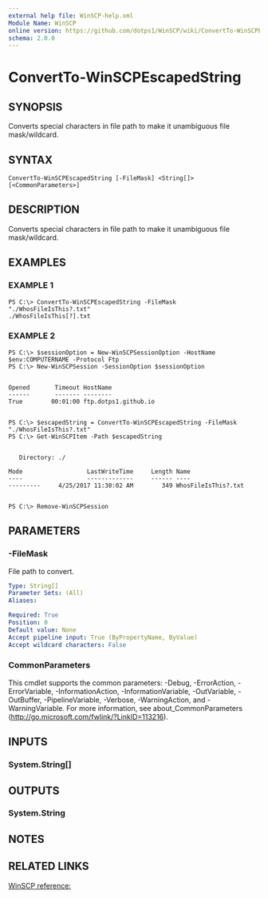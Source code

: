 ```yaml
---
external help file: WinSCP-help.xml
Module Name: WinSCP
online version: https://github.com/dotps1/WinSCP/wiki/ConvertTo-WinSCPEscapedString
schema: 2.0.0
---
```


# ConvertTo-WinSCPEscapedString

## SYNOPSIS
Converts special characters in file path to make it unambiguous file mask/wildcard.

## SYNTAX

```
ConvertTo-WinSCPEscapedString [-FileMask] <String[]> [<CommonParameters>]
```

## DESCRIPTION
Converts special characters in file path to make it unambiguous file mask/wildcard.

## EXAMPLES

### EXAMPLE 1
```
PS C:\> ConvertTo-WinSCPEscapedString -FileMask "./WhosFileIsThis?.txt"
./WhosFileIsThis[?].txt
```

### EXAMPLE 2
```
PS C:\> $sessionOption = New-WinSCPSessionOption -HostName $env:COMPUTERNAME -Protocol Ftp
PS C:\> New-WinSCPSession -SessionOption $sessionOption


Opened       Timeout HostName
------       ------- --------
True        00:01:00 ftp.dotps1.github.io


PS C:\> $escapedString = ConvertTo-WinSCPEscapedString -FileMask "./WhosFileIsThis?.txt"
PS C:\> Get-WinSCPItem -Path $escapedString


   Directory: ./

Mode                  LastWriteTime     Length Name
----                  -------------     ------ ----
---------     4/25/2017 11:30:02 AM        349 WhosFileIsThis?.txt


PS C:\> Remove-WinSCPSession
```

## PARAMETERS

### -FileMask
File path to convert.

```yaml
Type: String[]
Parameter Sets: (All)
Aliases:

Required: True
Position: 0
Default value: None
Accept pipeline input: True (ByPropertyName, ByValue)
Accept wildcard characters: False
```

### CommonParameters
This cmdlet supports the common parameters: -Debug, -ErrorAction, -ErrorVariable, -InformationAction, -InformationVariable, -OutVariable, -OutBuffer, -PipelineVariable, -Verbose, -WarningAction, and -WarningVariable.
For more information, see about_CommonParameters (http://go.microsoft.com/fwlink/?LinkID=113216).

## INPUTS

### System.String[]

## OUTPUTS

### System.String

## NOTES

## RELATED LINKS

[WinSCP reference:](https://winscp.net/eng/docs/library_session_escapefilemask)

